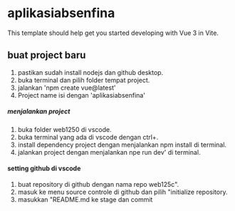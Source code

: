 # aplikasiabsenfina

This template should help get you started developing with Vue 3 in Vite.

## buat project baru
1. pastikan sudah install nodejs dan github desktop.
2. buka terminal dan pilih folder tempat project.
3. jalankan 'npm create vue@latest'
4. Project name isi dengan 'aplikasiabsenfina'

##### menjalankan project
1. buka folder web1250 di vscode.
2. buka terminal yang ada di vscode dengan ctrl+.
3. install dependency project dengan menjalankan npm install di terminal.
4. jalankan project dengan menjalankan npe run dev' di terminal.

#### setting github di vscode
1. buat repository di github dengan nama repo web125c".
2. masuk ke menu source controle di github dan pilih "initialize repository.
3. masukkan "README.md ke stage dan commit
